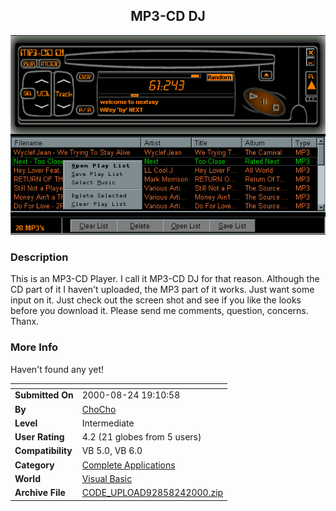 ﻿<div align="center">

## MP3\-CD DJ

<img src="PIC20008241939435299.gif">
</div>

### Description

This is an MP3-CD Player. I call it MP3-CD DJ for that reason. Although the CD part of it I haven't uploaded, the MP3 part of it works. Just want some input on it. Just check out the screen shot and see if you like the looks before you download it. Please send me comments, question, concerns. Thanx.
 
### More Info
 
Haven't found any yet!


<span>             |<span>
---                |---
**Submitted On**   |2000-08-24 19:10:58
**By**             |[ChoCho](https://github.com/Planet-Source-Code/PSCIndex/blob/master/ByAuthor/chocho.md)
**Level**          |Intermediate
**User Rating**    |4.2 (21 globes from 5 users)
**Compatibility**  |VB 5\.0, VB 6\.0
**Category**       |[Complete Applications](https://github.com/Planet-Source-Code/PSCIndex/blob/master/ByCategory/complete-applications__1-27.md)
**World**          |[Visual Basic](https://github.com/Planet-Source-Code/PSCIndex/blob/master/ByWorld/visual-basic.md)
**Archive File**   |[CODE\_UPLOAD92858242000\.zip](https://github.com/Planet-Source-Code/chocho-mp3-cd-dj__1-10983/archive/master.zip)








